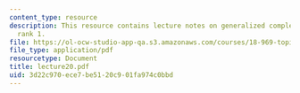 ```yaml
---
content_type: resource
description: This resource contains lecture notes on generalized complex branes of
  rank 1.
file: https://ol-ocw-studio-app-qa.s3.amazonaws.com/courses/18-969-topics-in-geometry-dirac-geometry-fall-2006/3d22c970ece7be5120c901fa974c0bbd_lecture20.pdf
file_type: application/pdf
resourcetype: Document
title: lecture20.pdf
uid: 3d22c970-ece7-be51-20c9-01fa974c0bbd
---
```

